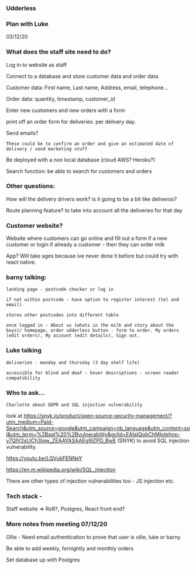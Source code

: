 ### Udderless

### Plan with Luke

03/12/20

### What does the staff site need to do? 

  Log in to website as staff

  Connect to a database and store customer data and order data.

  Customer data: First name, Last name, Address, email, telephone...

  Order data: quantity, timestamp, customer_id

  Enter new customers and new orders with a form

  print off an order form for deliveries. per delivery day.

  Send emails?

    These could be to confirm an order and give an estimated date of delivery / send marketing stuff

  Be deployed with a non local database (cloud AWS? Heroku?)

  Search function: be able to search for customers and orders

### Other questions: 

How will the delivery drivers work? is it going to be a bit like deliveroo?

Route planning feature? to take into account all the deliveries for that day

### Customer website?

  Website where customers can go online and fill out a form if a new customer or login if already a customer - then they can order milk

  App? Will take ages because ive never done it before but could try with react native. 

### barny talking:

    landing page - postcode checker or log in

    if not within postcode - have option to register interest (tel and email)

    stores other postcodes into different table

    once logged in - About us (whats in the milk and story about the boys)/ homepage, order udderless button - form to order. My orders (edit orders), My account (edit details), Sign out.

### Luke talking

    deliveries - monday and thursday (3 day shelf life)

    accessible for blind and deaf - hover descriptions - screen reader compatibility

### Who to ask...

    Charlotte about GDPR and SQL injection vulnerability


look at https://snyk.io/product/open-source-security-management/?utm_medium=Paid-Search&utm_source=google&utm_campaign=nb_language&utm_content=sql&utm_term=%2Bsql%20%2Bvulnerability&gclid=EAIaIQobChMIpIehnp-y7QIV2sLtCh3Iqw_ZEAAYASAAEgI9ZPD_BwE (SNYK) to avoid SQL injection vulnerability.

https://youtu.be/LQVukFENNeY

https://en.m.wikipedia.org/wiki/SQL_injection

There are other types of injection vulnerabilities too - JS injection etc.





### Tech stack - 

  Staff website => RoR?, Postgres, React front end?

### More notes from meeting 07/12/20

  Ollie - Need email authentication to prove that user is ollie, luke or barny.

  Be able to add weekly, fornightly and monthly orders

  Set database up with Postgres
